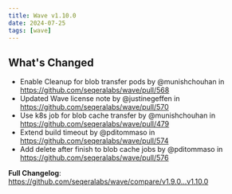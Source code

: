 ```yaml
---
title: Wave v1.10.0
date: 2024-07-25
tags: [wave]
---
```


## What's Changed
* Enable Cleanup for blob transfer pods by @munishchouhan in https://github.com/seqeralabs/wave/pull/568
* Updated Wave license note by @justinegeffen in https://github.com/seqeralabs/wave/pull/570
* Use k8s job for blob cache transfer  by @munishchouhan in https://github.com/seqeralabs/wave/pull/479
* Extend build timeout by @pditommaso in https://github.com/seqeralabs/wave/pull/574
* Add delete after finish to blob cache jobs by @pditommaso in https://github.com/seqeralabs/wave/pull/576


**Full Changelog**: https://github.com/seqeralabs/wave/compare/v1.9.0...v1.10.0
